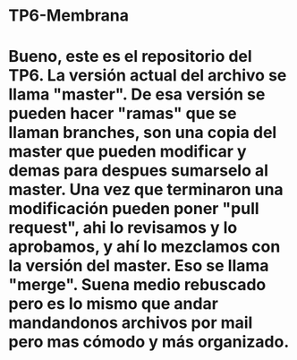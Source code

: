 # TP6-Membrana

# Bueno, este es el repositorio del TP6. La versión actual del archivo se llama "master". De esa versión se pueden hacer "ramas" que se llaman branches, son una copia del master que pueden modificar y demas para despues sumarselo al master. Una vez que terminaron una modificación pueden poner "pull request", ahi lo revisamos y lo aprobamos, y ahí lo mezclamos con la versión del master. Eso se llama "merge". Suena medio rebuscado pero es lo mismo que andar mandandonos archivos por mail pero mas cómodo y más organizado.
